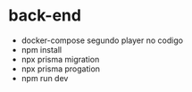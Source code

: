 # back-end
 - docker-compose segundo player no codigo
 - npm install
 - npx prisma migration
 - npx prisma progation
 - npm run dev

